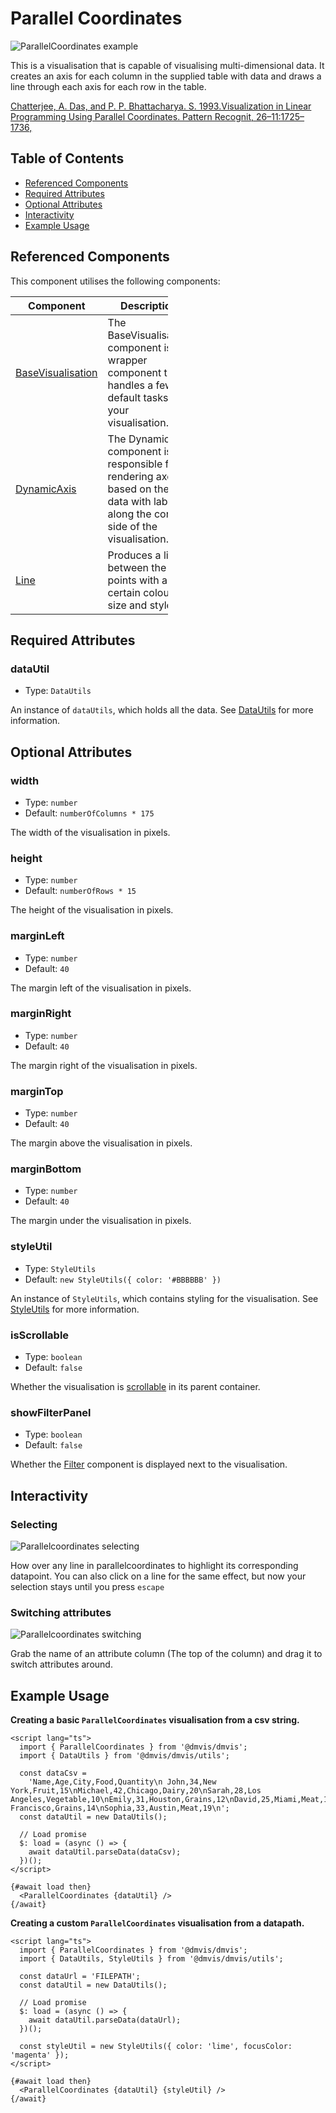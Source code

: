 # Parallel Coordinates

![ParallelCoordinates example](../media/parallelcoordinates-example.png ':size=700')

This is a visualisation that is capable of visualising multi-dimensional data.
It creates an axis for each column in the supplied table with data
and draws a line through each axis for each row in the table.

[Chatterjee, A. Das, and P. P. Bhattacharya. S. 1993.Visualization in Linear Programming Using Parallel Coordinates. Pattern Recognit, 26–11:1725–1736,](https://link.springer.com/chapter/10.1007/978-1-84800-269-2_3)

## Table of Contents

- [Referenced Components](#referenced-components)
- [Required Attributes](#required-attributes)
- [Optional Attributes](#optional-attributes)
- [Interactivity](#interactivity)
- [Example Usage](#example-usage)

## Referenced Components

This component utilises the following components:

<table style="width: 50%">
  <thead>
    <tr>
      <th style="width: 20%;">Component</th>
      <th style="width: 80%;">Description</th>
    </tr>
  </thead>
  <tbody>
    <tr>
      <td><a href="#/components/BaseVisualisation.md">BaseVisualisation</a></td>
      <td>The BaseVisualisation component is a wrapper component that handles a few default tasks for your visualisation.</td>
    </tr>
    <tr>
      <td><a href="#/components/DynamicAxis.md">DynamicAxis</a></td>
      <td>The DynamicAxis component is responsible for rendering axes
based on the data with labels along the correct side of the visualisation.</td>
    </tr>
    <tr>
      <td><a href="#/components/Line.md">Line</a></td>
      <td>Produces a line between the points with a certain colour, size and style.</td>
    </tr>
  </tbody>
</table>

## Required Attributes

### dataUtil

- Type: `DataUtils`

An instance of `dataUtils`, which holds all the data. See [DataUtils](utils/DataUtils.md) for more information.

## Optional Attributes

### width

- Type: `number`
- Default: `numberOfColumns * 175`

The width of the visualisation in pixels.

### height

- Type: `number`
- Default: `numberOfRows * 15`

The height of the visualisation in pixels.

### marginLeft

- Type: `number`
- Default: `40`

The margin left of the visualisation in pixels.

### marginRight

- Type: `number`
- Default: `40`

The margin right of the visualisation in pixels.

### marginTop

- Type: `number`
- Default: `40`

The margin above the visualisation in pixels.

### marginBottom

- Type: `number`
- Default: `40`

The margin under the visualisation in pixels.

### styleUtil

- Type: `StyleUtils`
- Default: `new StyleUtils({ color: '#BBBBBB' })`

An instance of `StyleUtils`, which contains styling for the visualisation. See [StyleUtils](utils/StyleUtils.md) for more information.

### isScrollable

- Type: `boolean`
- Default: `false`

Whether the visualisation is [scrollable](components/Scrollable.md) in its parent container.

### showFilterPanel

- Type: `boolean`
- Default: `false`

Whether the [Filter](components/Filter.md) component is displayed next to the visualisation.

## Interactivity

### Selecting

![Parallelcoordinates selecting](../media/parallelcoordinates-selecting.png ':size=500')

How over any line in parallelcoordinates to highlight its corresponding datapoint. You can also click on a line for the same effect, but now your selection stays until you press `escape`

### Switching attributes

![Parallelcoordinates switching](../media/parallelcoordinates-switching.png ':size=500')

Grab the name of an attribute column (The top of the column) and drag it to switch attributes around.

## Example Usage

<b>Creating a basic `ParallelCoordinates` visualisation from a csv string.</b>

```svelte
<script lang="ts">
  import { ParallelCoordinates } from '@dmvis/dmvis';
  import { DataUtils } from '@dmvis/dmvis/utils';

  const dataCsv =
    'Name,Age,City,Food,Quantity\n John,34,New York,Fruit,15\nMichael,42,Chicago,Dairy,20\nSarah,28,Los Angeles,Vegetable,10\nEmily,31,Houston,Grains,12\nDavid,25,Miami,Meat,18\nLisa,39,Seattle,Fruit,22\nMatthew,47,Denver,Vegetable,16\nEmma,36,Boston,Dairy,25\nJames,29,San Francisco,Grains,14\nSophia,33,Austin,Meat,19\n';
  const dataUtil = new DataUtils();

  // Load promise
  $: load = (async () => {
    await dataUtil.parseData(dataCsv);
  })();
</script>

{#await load then}
  <ParallelCoordinates {dataUtil} />
{/await}
```

<b>Creating a custom `ParallelCoordinates` visualisation from a datapath.</b>

```svelte
<script lang="ts">
  import { ParallelCoordinates } from '@dmvis/dmvis';
  import { DataUtils, StyleUtils } from '@dmvis/dmvis/utils';

  const dataUrl = 'FILEPATH';
  const dataUtil = new DataUtils();

  // Load promise
  $: load = (async () => {
    await dataUtil.parseData(dataUrl);
  })();

  const styleUtil = new StyleUtils({ color: 'lime', focusColor: 'magenta' });
</script>

{#await load then}
  <ParallelCoordinates {dataUtil} {styleUtil} />
{/await}
```
